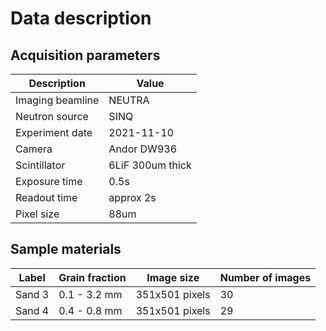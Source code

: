 # Data description

## Acquisition parameters
| Description | Value|
|---| --- | 
| Imaging beamline | NEUTRA |
| Neutron source | SINQ |
| Experiment date | 2021-11-10 |
| Camera | Andor DW936 |
| Scintillator | 6LiF 300um thick |
| Exposure time | 0.5s |
| Readout time | approx 2s |
| Pixel size | 88um |


## Sample materials

| Label | Grain fraction | Image size | Number of images |
|---|---|---|---|
| Sand 3| 0.1 - 3.2 mm | 351x501 pixels | 30 |
| Sand 4| 0.4 - 0.8 mm | 351x501 pixels | 29 |
